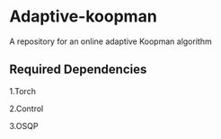 # Adaptive-koopman
A repository for an online adaptive Koopman algorithm


## Required Dependencies
1.Torch

2.Control

3.OSQP
